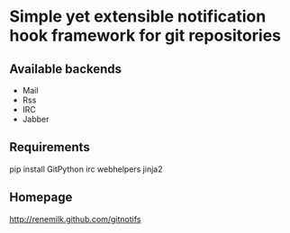 Simple yet extensible notification hook framework for git repositories
==========================================

Available backends
------------

 * Mail
 * Rss
 * IRC
 * Jabber

Requirements
------------

 pip install GitPython irc webhelpers jinja2

Homepage
--------

http://renemilk.github.com/gitnotifs

